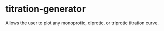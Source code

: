 # titration-generator
Allows the user to plot any monoprotic, diprotic, or triprotic titration curve.

